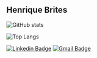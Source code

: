 ## Henrique Brites


![GitHub stats](https://github-readme-stats.vercel.app/api?username=brites&count_private=true&show_icons=true&theme=radical)

![Top Langs](https://github-readme-stats.vercel.app/api/top-langs/?username=brites&count_private=true&layout=compact&theme=radical)


[![Linkedin Badge](https://img.shields.io/badge/-LinkedIn-0A66C2?style=flat-square&logo=Linkedin&logoColor=white&link=https://www.linkedin.com/in/hrbrites/)](https://www.linkedin.com/in/hrbrites/) 
[![Gmail Badge](https://img.shields.io/badge/-Contato-0A66C2?style=flat-square&logo=Gmail&logoColor=white&link=mailto:contato@brites.eti.br)](mailto:contato@brites.eti.br)

<!-- ![Top Langs](https://github-readme-stats.vercel.app/api/top-langs/?username=brites&layout=compact&theme=radical) -->

<!--
**brites/brites** is a ✨ _special_ ✨ repository because its `README.md` (this file) appears on your GitHub profile.

Here are some ideas to get you started:

- 🔭 I’m currently working on ...
- 🌱 I’m currently learning ...
- 👯 I’m looking to collaborate on ...
- 🤔 I’m looking for help with ...
- 💬 Ask me about ...
- 📫 How to reach me: ...
- 😄 Pronouns: ...
- ⚡ Fun fact: ...
-->

